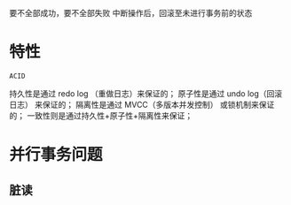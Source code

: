 要不全部成功，要不全部失败
中断操作后，回滚至未进行事务前的状态

# 特性
	ACID

持久性是通过 redo log （重做日志）来保证的；
原子性是通过 undo log（回滚日志） 来保证的；
隔离性是通过 MVCC（多版本并发控制） 或锁机制来保证的；
一致性则是通过持久性+原子性+隔离性来保证；

# 并行事务问题

## 脏读

	